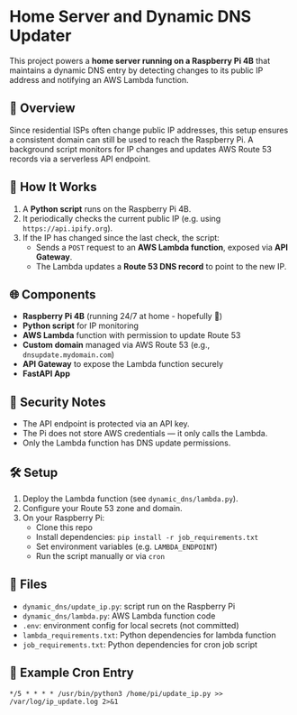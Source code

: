 # Home Server and Dynamic DNS Updater

This project powers a **home server running on a Raspberry Pi 4B** that maintains a dynamic DNS entry by detecting changes to its public IP address and notifying an AWS Lambda function.

## 🧠 Overview

Since residential ISPs often change public IP addresses, this setup ensures a consistent domain can still be used to reach the Raspberry Pi. A background script monitors for IP changes and updates AWS Route 53 records via a serverless API endpoint.

## 🧩 How It Works

1. A **Python script** runs on the Raspberry Pi 4B.
2. It periodically checks the current public IP (e.g. using `https://api.ipify.org`).
3. If the IP has changed since the last check, the script:
   - Sends a `POST` request to an **AWS Lambda function**, exposed via **API Gateway**.
   - The Lambda updates a **Route 53 DNS record** to point to the new IP.

## 🌐 Components

- **Raspberry Pi 4B** (running 24/7 at home - hopefully 🙏)
- **Python script** for IP monitoring
- **AWS Lambda** function with permission to update Route 53
- **Custom domain** managed via AWS Route 53 (e.g., `dnsupdate.mydomain.com`)
- **API Gateway** to expose the Lambda function securely
- **FastAPI App**

## 🔐 Security Notes

- The API endpoint is protected via an API key.
- The Pi does not store AWS credentials — it only calls the Lambda.
- Only the Lambda function has DNS update permissions.

## 🛠️ Setup

1. Deploy the Lambda function (see `dynamic_dns/lambda.py`).
2. Configure your Route 53 zone and domain.
3. On your Raspberry Pi:
   - Clone this repo
   - Install dependencies: `pip install -r job_requirements.txt`
   - Set environment variables (e.g. `LAMBDA_ENDPOINT`)
   - Run the script manually or via `cron`

## 📁 Files

- `dynamic_dns/update_ip.py`: script run on the Raspberry Pi
- `dynamic_dns/lambda.py`: AWS Lambda function code
- `.env`: environment config for local secrets (not committed)
- `lambda_requirements.txt`: Python dependencies for lambda function
- `job_requirements.txt`: Python dependencies for cron job script

## 📅 Example Cron Entry

```cron
*/5 * * * * /usr/bin/python3 /home/pi/update_ip.py >> /var/log/ip_update.log 2>&1
```
